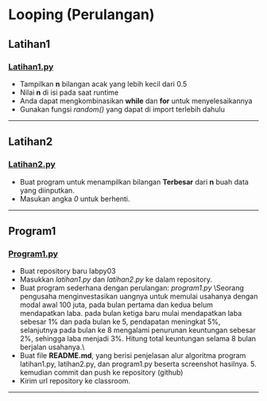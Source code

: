 # Looping (Perulangan)

## Latihan1
### [Latihan1.py](https://github.com/irvanar/labpy03/blob/main/Latihan1.py)
* Tampilkan **n** bilangan acak yang lebih kecil dari 0.5
* Nilai **n** di isi pada saat runtime
* Anda dapat mengkombinasikan **while** dan **for** untuk menyelesaikannya
* Gunakan fungsi *random()* yang dapat di import terlebih dahulu
-----------
## Latihan2
### [Latihan2.py](https://github.com/irvanar/labpy03/blob/main/Latihan2.py)
* Buat program untuk menampilkan bilangan **Terbesar** dari **n** buah data yang diinputkan.
* Masukan angka *0* untuk berhenti.
-----------
## Program1
### [Program1.py](https://github.com/irvanar/labpy03/blob/main/program1.py)
* Buat repository baru labpy03 
* Masukkan *latihan1.py* dan *latihan2.py* ke dalam repository. 
* Buat program sederhana dengan perulangan: *program1.py*
\Seorang pengusaha menginvestasikan uangnya untuk memulai usahanya dengan modal awal 100 juta, pada bulan pertama dan kedua belum mendapatkan laba. pada bulan ketiga baru mulai mendapatkan laba sebesar 1% dan pada bulan ke 5, pendapatan meningkat 5%, selanjutnya pada bulan ke 8 mengalami penurunan keuntungan sebesar 2%, sehingga laba menjadi 3%. Hitung total keuntungan selama 8 bulan berjalan usahanya.\
* Buat file **README.md**, yang berisi penjelasan alur algoritma program latihan1.py, latihan2.py, dan program1.py beserta screenshot hasilnya. 5.	kemudian commit dan push ke repository (github) 
* Kirim url repository ke classroom. 
-----------
